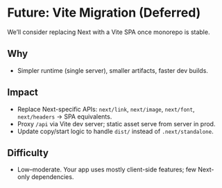 # Future: Vite Migration (Deferred)

We’ll consider replacing Next with a Vite SPA once monorepo is stable.

## Why
- Simpler runtime (single server), smaller artifacts, faster dev builds.

## Impact
- Replace Next-specific APIs: `next/link`, `next/image`, `next/font`, `next/headers` → SPA equivalents.
- Proxy `/api` via Vite dev server; static asset serve from server in prod.
- Update copy/start logic to handle `dist/` instead of `.next/standalone`.

## Difficulty
- Low–moderate. Your app uses mostly client-side features; few Next-only dependencies.

